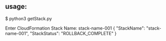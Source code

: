 ## usage:

$ python3 getStack.py

Enter CloudFormation Stack Name: stack-name-001
{
    "StackName": "stack-name-001",
    "StackStatus": "ROLLBACK_COMPLETE"
}


